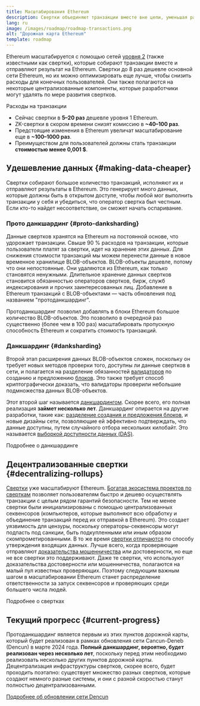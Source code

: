 ```yaml
---
title: Масштабирования Ethereum
description: Свертки объединяют транзакции вместе вне цепи, уменьшая расходы пользователя. Однако сейчас свертки используют данные слишком дорогим способом, ограничивая удешевление транзакций. Прото-данкшардинг исправляет это.
lang: ru
image: /images/roadmap/roadmap-transactions.png
alt: "Дорожная карта Ethereum"
template: roadmap
---
```


Ethereum масштабируется с помощью сетей [уровня 2](/layer-2/#rollups) (также известными как свертки), которые собирают транзакции вместе и отправляют результат на Ethereum. Свертки до 8 раз дешевле основной сети Ethereum, но их можно оптимизировать еще лучше, чтобы снизить расходы для конечных пользователей. Они также полагаются на некоторые централизованные компоненты, которые разработчики могут удалять по мере развития свертков.

<Alert variant="update" className="mb-8">
<AlertContent>
<AlertTitle className="mb-4">
  Расходы на транзакции
</AlertTitle>
  <ul style={{ marginBottom: 0 }}>
    <li>Сейчас свертки в <strong>5–20 раз</strong> дешевле уровня 1 Ethereum.</li>
    <li>ZK-свертки в скором времени снизят комиссию в <strong>~40–100 раз</strong>.</li>
    <li>Предстоящие изменения в Ethereum увеличат масштабирование еще в <strong>~100–1000 раз</strong>.</li>
    <li style={{ marginBottom: 0 }}>Преимуществом для пользователей должны стать транзакции <strong>стоимостью менее 0,001 $</strong>.</li>
  </ul>
</AlertContent>
</Alert>

## Удешевление данных {#making-data-cheaper}

Свертки собирают большое количество транзакций, исполняют их и отправляют результаты в Ethereum. Это генерирует много данных, которые должны быть в открытом доступе, чтобы любой мог выполнить транзакции у себя и убедиться, что оператор свертка был честным. Если кто-то найдет несоответствие, он сможет начать оспаривание.

### Прото данкшардинг {#proto-danksharding}

Данные свертков хранятся на Ethereum на постоянной основе, что удорожает транзакции. Свыше 90 % расходов на транзакции, которые пользователи платят за свертки, идет на хранение этих данных. Для снижения стоимости транзакций мы можем перенести данные в новое временное хранилище BLOB-объектов. BLOB-объекты дешевле, потому что они непостоянные. Они удаляются из Ethereum, как только становятся ненужными. Длительное хранение данных свертков становится обязанностью операторов свертков, бирж, служб индексирования и прочих заинтересованных лиц. Добавление в Ethereum транзакций с BLOB-объектами — часть обновления под названием "протоданкшардинг".

Протоданкшардинг позволил добавлять в блоки Ethereum большое количество BLOB-объектов. Это позволило в очередной раз существенно (более чем в 100 раз) масштабировать пропускную способность Ethereum и сократить стоимость транзакций.

### Данкшардинг {#danksharding}

Второй этап расширения данных BLOB-объектов сложен, поскольку он требует новых методов проверки того, доступны ли данные свертков в сети, и полагается на разделение обязанностей [валидаторов](/glossary/#validator) по созданию и предложению [блоков](/glossary/#block). Это также требует способ криптографически доказать, что валидаторы проверили небольшие подмножества данных BLOB-объектов.

Этот второй шаг называется [данкшардингом](/roadmap/danksharding/). Скорее всего, его полная реализация **займет несколько лет**. Данкшардинг опирается на другие разработки, такие как: [разделение создания и предложения блоков](/roadmap/pbs), и новые дизайны сети, позволяющие ей эффективно подтверждать, что данные доступны, путем случайного отбора нескольких килобайт. Это называется [выборкой доступности данных (DAS)](/developers/docs/data-availability).

<ButtonLink variant="outline-color" href="/roadmap/danksharding/">Подробнее о данкшардинге</ButtonLink>

## Децентрализованные свертки {#decentralizing-rollups}

[Свертки](/layer-2) уже масштабируют Ethereum. [Богатая экосистема проектов по сверткам](https://l2beat.com/scaling/tvl) позволяет пользователям быстро и дешево осуществлять транзакции с целым рядом гарантий безопасности. Тем не менее свертки были инициализированы с помощью централизованных секвенсоров (компьютеров, которые выполняют всю обработку и объединение транзакций перед их отправкой в Ethereum). Это создает уязвимость для цензуры, поскольку операторы-секвенсоры могут подпасть под санкции, быть подкупленными или иным образом скомпрометированными. В то же время [свертки отличаются](https://l2beat.com) по способу утверждения входящих данных. Лучше всего, когда проверяющие отправляют [доказательства мошенничества](/glossary/#fraud-proof) или достоверности, но еще не все свертки это поддерживают. Даже те свертки, что используют доказательства достоверности или мошенничества, полагаются на малый пул известных проверяющих. Поэтому следующим важным шагом в масштабировании Ethereum станет распределение ответственности за запуск секвенсоров и проверяющих среди большего числа людей.

<ButtonLink variant="outline-color" href="/developers/docs/scaling/">Подробнее о свертках</ButtonLink>

## Текущий прогресс {#current-progress}

Протоданкшардинг является первым из этих пунктов дорожной карты, который будет реализован в рамках обновления сети Cancun-Deneb (Dencun) в марте 2024 года. **Полный данкшардинг, вероятно, будет реализован через несколько лет**, поскольку перед этим необходимо реализовать несколько других пунктов дорожной карты. Децентрализация инфраструктуры свертков, скорее всего, будет проходить поэтапно: существует множество разных свертков, которые создают немного разные системы, и они с разной скоростью станут полностью децентрализованными.

[Подробнее об обновлении сети Dencun](/roadmap/dencun/)

<QuizWidget quizKey="scaling" />
